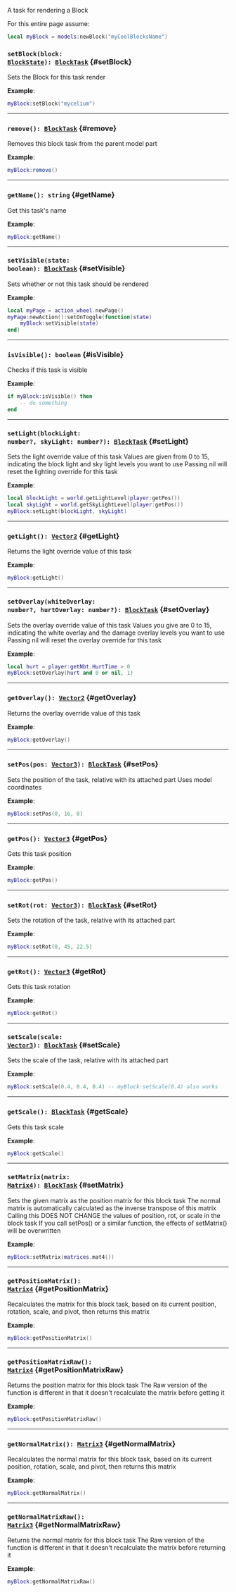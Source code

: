 A task for rendering a Block

For this entire page assume:

```lua
local myBlock = models:newBlock("myCoolBlocksName")
```

### <code>setBlock(block: [BlockState](./World/BlockState)): [BlockTask](./BlockTask)</code> {#setBlock}

Sets the Block for this task render

**Example**:

```lua
myBlock:setBlock("mycelium")
```

---

### <code>remove(): [BlockTask](./BlockTask)</code> {#remove}

Removes this block task from the parent model part

**Example**:

```lua
myBlock:remove()
```

---

### <code>getName(): string</code> {#getName}

Get this task's name

**Example**:

```lua
myBlock:getName()
```

---

### <code>setVisible(state: boolean): [BlockTask](./BlockTask)</code> {#setVisible}

Sets whether or not this task should be rendered

**Example**:

```lua
local myPage = action_wheel.newPage()
myPage:newAction():setOnToggle(function(state)
    myBlock:setVisible(state)
end)
```

---

### <code>isVisible(): boolean</code> {#isVisible}

Checks if this task is visible

**Example**:

```lua
if myBlock:isVisible() then
    -- do something
end
```

---

### <code>setLight(blockLight: number?, skyLight: number?): [BlockTask](./BlockTask)</code> {#setLight}

Sets the light override value of this task
Values are given from 0 to 15, indicating the block light and sky light levels you want to use
Passing nil will reset the lighting override for this task

**Example**:

```lua
local blockLight = world.getLightLevel(player:getPos())
local skyLight = world.getSkyLightLevel(player:getPos())
myBlock:setLight(blockLight, skyLight)
```

---

### <code>getLight(): [Vector2](./Vectors/Vector2)</code> {#getLight}

Returns the light override value of this task

**Example**:

```lua
myBlock:getLight()
```

---

### <code>setOverlay(whiteOverlay: number?, hurtOverlay: number?): [BlockTask](./BlockTask)</code> {#setOverlay}

Sets the overlay override value of this task
Values you give are 0 to 15, indicating the white overlay and the damage overlay levels you want to use
Passing nil will reset the overlay override for this task

**Example**:

```lua
local hurt = player:getNbt.HurtTime > 0
myBlock:setOverlay(hurt and 0 or nil, 1)
```

---

### <code>getOverlay(): [Vector2](./Vectors/Vector2)</code> {#getOverlay}

Returns the overlay override value of this task

**Example**:

```lua
myBlock:getOverlay()
```

---

### <code>setPos(pos: [Vector3](./Vectors/Vector3)): [BlockTask](./BlockTask)</code> {#setPos}

Sets the position of the task, relative with its attached part
Uses model coordinates

**Example**:

```lua
myBlock:setPos(0, 16, 0)
```

---

### <code>getPos(): [Vector3](./Vectors/Vector3)</code> {#getPos}

Gets this task position

**Example**:

```lua
myBlock:getPos()
```

---

### <code>setRot(rot: [Vector3](./Vectors/Vector3)): [BlockTask](./BlockTask)</code> {#setRot}

Sets the rotation of the task, relative with its attached part

**Example**:

```lua
myBlock:setRot(0, 45, 22.5)
```

---

### <code>getRot(): [Vector3](./Vectors/Vector3)</code> {#getRot}

Gets this task rotation

**Example**:

```lua
myBlock:getRot()
```

---

### <code>setScale(scale: [Vector3](./Vectors/Vector3)): [BlockTask](./BlockTask)</code> {#setScale}

Sets the scale of the task, relative with its attached part

**Example**:

```lua
myBlock:setScale(0.4, 0.4, 0.4) -- myBlock:setScale(0.4) also works
```

---

### <code>getScale(): [BlockTask](./BlockTask)</code> {#getScale}

Gets this task scale

**Example**:

```lua
myBlock:getScale()
```

---

### <code>setMatrix(matrix: [Matrix4](./Matrices/Matrix4)): [BlockTask](./BlockTask)</code> {#setMatrix}

Sets the given matrix as the position matrix for this block task
The normal matrix is automatically calculated as the inverse transpose of this matrix
Calling this DOES NOT CHANGE the values of position, rot, or scale in the block task
If you call setPos() or a similar function, the effects of setMatrix() will be overwritten

**Example**:

```lua
myBlock:setMatrix(matrices.mat4())
```

---

### <code>getPositionMatrix(): [Matrix4](./Matrices/Matrix4)</code> {#getPositionMatrix}

Recalculates the matrix for this block task, based on its current position, rotation, scale, and pivot, then returns this matrix

**Example**:

```lua
myBlock:getPositionMatrix()
```

---

### <code>getPositionMatrixRaw(): [Matrix4](./Matrices/Matrix4)</code> {#getPositionMatrixRaw}

Returns the position matrix for this block task
The Raw version of the function is different in that it doesn't recalculate the matrix before getting it

**Example**:

```lua
myBlock:getPositionMatrixRaw()
```

---

### <code>getNormalMatrix(): [Matrix3](./Matrices/Matrix3)</code> {#getNormalMatrix}

Recalculates the normal matrix for this block task, based on its current position, rotation, scale, and pivot, then returns this matrix

**Example**:

```lua
myBlock:getNormalMatrix()
```

---

### <code>getNormalMatrixRaw(): [Matrix3](./Matrices/Matrix3)</code> {#getNormalMatrixRaw}

Returns the normal matrix for this block task
The Raw version of the function is different in that it doesn't recalculate the matrix before returning it

**Example**:

```lua
myBlock:getNormalMatrixRaw()
```
